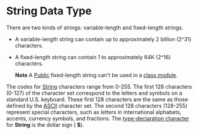 
# String Data Type

There are two kinds of strings: variable-length and fixed-length strings.



- A variable-length string can contain up to approximately 2 billion (2^31) characters.
    
- A fixed-length string can contain 1 to approximately 64K (2^16) characters.
    
     **Note**  A  [Public](b8bdf64f-5920-1ae9-16d0-b26d09524a30.md) fixed-length string can't be used in a [class module](b8bdf64f-5920-1ae9-16d0-b26d09524a30.md).

The codes for  [String](b8bdf64f-5920-1ae9-16d0-b26d09524a30.md) characters range from 0-255. The first 128 characters (0-127) of the character set correspond to the letters and symbols on a standard U.S. keyboard. These first 128 characters are the same as those defined by the [ASCII](b8bdf64f-5920-1ae9-16d0-b26d09524a30.md) character set. The second 128 characters (128-255) represent special characters, such as letters in international alphabets, accents, currency symbols, and fractions. The [type-declaration character](b8bdf64f-5920-1ae9-16d0-b26d09524a30.md) for **String** is the dollar sign ( **$**).
